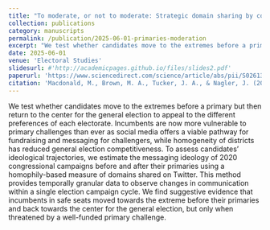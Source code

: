 ```yaml
---
title: "To moderate, or not to moderate: Strategic domain sharing by congressional campaigns"
collection: publications
category: manuscripts
permalink: /publication/2025-06-01-primaries-moderation
excerpt: "We test whether candidates move to the extremes before a primary but then return to the center for the general election to appeal to the different preferences of each electorate..."
date: 2025-06-01
venue: 'Electoral Studies'
slidesurl: #'http://academicpages.github.io/files/slides2.pdf'
paperurl: 'https://www.sciencedirect.com/science/article/abs/pii/S0261379425000137'
citation: 'Macdonald, M., Brown, M. A., Tucker, J. A., & Nagler, J. (2025). To moderate, or not to moderate: Strategic domain sharing by congressional campaigns. Electoral Studies, 95, 102907.'
---
```


We test whether candidates move to the extremes before a primary but then return to the center for the general election to appeal to the different preferences of each electorate. Incumbents are now more vulnerable to primary challenges than ever as social media offers a viable pathway for fundraising and messaging for challengers, while homogeneity of districts has reduced general election competitiveness. To assess candidates’ ideological trajectories, we estimate the messaging ideology of 2020 congressional campaigns before and after their primaries using a homophily-based measure of domains shared on Twitter. This method provides temporally granular data to observe changes in communication within a single election campaign cycle. We find suggestive evidence that incumbents in safe seats moved towards the extreme before their primaries and back towards the center for the general election, but only when threatened by a well-funded primary challenge.